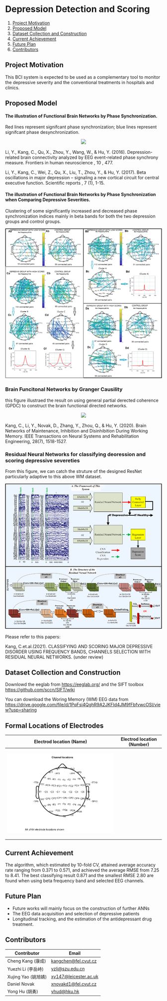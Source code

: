 
# Depression Detection and Scoring 

1. [Project Motivation](#motivation)
2. [Proposed Model](#proposedModel)
3. [Dataset Collection and Construction](#dataset)
4. [Current Achievement](#achievement)
5. [Future Plan](#futureplan)
6. [Contributors](#contributors)



## Project Motivation <a name="motivation"></a>
This BCI system is expected to be used as a complementary tool to monitor the depressive severity and the conventional treatments in hospitals and clinics.


## Proposed Model <a name="proposedModel"></a>


#### The illustration of Functional Brain Networks by Phase Synchronization. 


Red lines represent signifcant phase synchronization; blue lines represent signifcant phase desynchronization.

<p align="center">
  <img src="images/functional brain connections by EEG.bmp">
</p>

Li, Y., Kang, C., Qu, X., Zhou, Y., Wang, W., & Hu, Y. (2016). Depression-related brain connectivity analyzed by EEG event-related phase synchrony measure. Frontiers in human neuroscience , 10 , 477.

Li, Y., Kang, C., Wei, Z., Qu, X., Liu, T., Zhou, Y., & Hu, Y. (2017). Beta oscillations in major depression – signaling a new cortical circuit for central executive function. Scientific reports , 7 (1), 1-15.

#### The illustration of Functional Brain Networks by Phase Synchronization when Comparing Depressive Severities.

Clustering of some significantly increased and decreased phase synchronization indices mainly in beta bands for both the two depression groups and control groups. 

<p align="center">
  <img src="images/Figure 4 funtional brain networks.bmp">
</p>



### Brain Funcitonal Networks by Granger Causility

this figure illustraed the result on using general partial derected coherence (GPDC) to construct the brain functional directed networks.

<p align="center">
  <img src="images/Figure 5 GPDC result.bmp">
</p>

Kang, C., Li, Y., Novak, D., Zhang, Y., Zhou, Q., & Hu, Y. (2020). Brain Networks of Maintenance, Inhibition and Disinhibition During Working Memory. IEEE Transactions on Neural Systems and Rehabilitation Engineering, 28(7), 1518-1527.

### Residual Neural Networks for classifying deoression and scoring depressive severeties 

From this figure, we can catch the struture of the designed ResNet particularly adaptive to this above WM dataset.


<p align="center">
  <img src="images/Structure of study - finnal.bmp">
</p>

Please refer to this papers:

Kang, C.et.al.(2021). CLASSIFYING AND SCORING MAJOR DEPRESSIVE DISORDER USING FREQUENCY BANDS, CHANNELS SELECTION WITH RESIDUAL NEURAL NETWORKS. (under review) 





##  Dataset Collection and Construction <a name="dataset"></a>

Downlowd the eeglab from https://eeglab.org/ and the SIFT toolbox https://github.com/sccn/SIFT/wiki

You can download the Woring Memory (WM) EEG data from https://drive.google.com/file/d/1PqFsi4QghR9A2JKFId4JM9fFbfvwcOSl/view?usp=sharing

## Formal Locations of Electrodes
Electrod location (Name) | Electrod location (Number)
------------ | -------------
<p align="left"><img src="images/location_name.bmp"></p> | <p align="right"> | <img src="images/location_number.bmp"></p>

## Current Achievement<a name="achievement"></a>

The algorithm, which estimated by 10-fold CV, attained average accuracy rate ranging from 0.371 to 0.571, and achieved the average RMSE from 7.25 to 8.41. The best classifying result 0.871 and the smallest RMSE 2.80 are found when using beta frequency band and selected EEG channels.

## Future Plan<a name="futureplan"></a>

- Future works will mainly focus on the construction of further ANNs
- The EEG data acquisition and selection of depressive patients
- Longitudinal tracking, and the estimation of the antidepressant drug treatment.


## Contributors<a name="contributors"></a>

Contributor | Email
------------ | -------------
Cheng Kang (康成) | kangchen@fel.cvut.cz
Yuezhi Li (李岳峙) | yzli@szu.edu.cn
Xujing Yao (姚旭婧) | xy147@leicester.ac.uk
Daniel Novak | xnovakd1@fel.cvut.cz
Yong Hu (胡勇) | yhud@hku.hk


